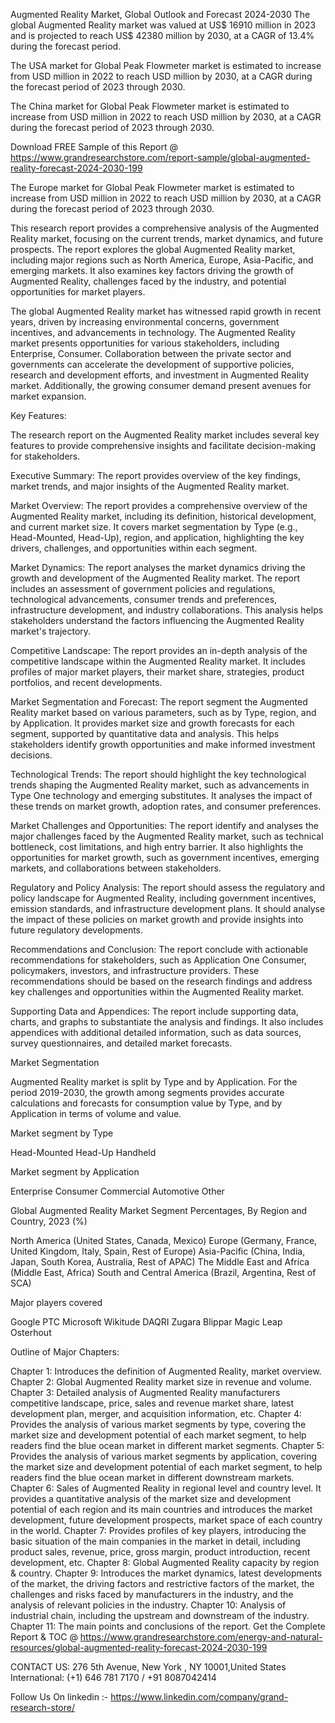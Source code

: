 Augmented Reality Market, Global Outlook and Forecast 2024-2030
The global Augmented Reality market was valued at US$ 16910 million in 2023 and is projected to reach US$ 42380 million by 2030, at a CAGR of 13.4% during the forecast period.

The USA market for Global Peak Flowmeter market is estimated to increase from USD million in 2022 to reach USD million by 2030, at a CAGR during the forecast period of 2023 through 2030.

The China market for Global Peak Flowmeter market is estimated to increase from USD million in 2022 to reach USD million by 2030, at a CAGR during the forecast period of 2023 through 2030.

Download FREE Sample of this Report @ https://www.grandresearchstore.com/report-sample/global-augmented-reality-forecast-2024-2030-199

The Europe market for Global Peak Flowmeter market is estimated to increase from USD million in 2022 to reach USD million by 2030, at a CAGR during the forecast period of 2023 through 2030.

This research report provides a comprehensive analysis of the Augmented Reality market, focusing on the current trends, market dynamics, and future prospects. The report explores the global Augmented Reality market, including major regions such as North America, Europe, Asia-Pacific, and emerging markets. It also examines key factors driving the growth of Augmented Reality, challenges faced by the industry, and potential opportunities for market players.

The global Augmented Reality market has witnessed rapid growth in recent years, driven by increasing environmental concerns, government incentives, and advancements in technology. The Augmented Reality market presents opportunities for various stakeholders, including Enterprise, Consumer. Collaboration between the private sector and governments can accelerate the development of supportive policies, research and development efforts, and investment in Augmented Reality market. Additionally, the growing consumer demand present avenues for market expansion.

Key Features:

The research report on the Augmented Reality market includes several key features to provide comprehensive insights and facilitate decision-making for stakeholders.

Executive Summary: The report provides overview of the key findings, market trends, and major insights of the Augmented Reality market.

Market Overview: The report provides a comprehensive overview of the Augmented Reality market, including its definition, historical development, and current market size. It covers market segmentation by Type (e.g., Head-Mounted, Head-Up), region, and application, highlighting the key drivers, challenges, and opportunities within each segment.

Market Dynamics: The report analyses the market dynamics driving the growth and development of the Augmented Reality market. The report includes an assessment of government policies and regulations, technological advancements, consumer trends and preferences, infrastructure development, and industry collaborations. This analysis helps stakeholders understand the factors influencing the Augmented Reality market's trajectory.

Competitive Landscape: The report provides an in-depth analysis of the competitive landscape within the Augmented Reality market. It includes profiles of major market players, their market share, strategies, product portfolios, and recent developments.

Market Segmentation and Forecast: The report segment the Augmented Reality market based on various parameters, such as by Type, region, and by Application. It provides market size and growth forecasts for each segment, supported by quantitative data and analysis. This helps stakeholders identify growth opportunities and make informed investment decisions.

Technological Trends: The report should highlight the key technological trends shaping the Augmented Reality market, such as advancements in Type One technology and emerging substitutes. It analyses the impact of these trends on market growth, adoption rates, and consumer preferences.

Market Challenges and Opportunities: The report identify and analyses the major challenges faced by the Augmented Reality market, such as technical bottleneck, cost limitations, and high entry barrier. It also highlights the opportunities for market growth, such as government incentives, emerging markets, and collaborations between stakeholders.

Regulatory and Policy Analysis: The report should assess the regulatory and policy landscape for Augmented Reality, including government incentives, emission standards, and infrastructure development plans. It should analyse the impact of these policies on market growth and provide insights into future regulatory developments.

Recommendations and Conclusion: The report conclude with actionable recommendations for stakeholders, such as Application One Consumer, policymakers, investors, and infrastructure providers. These recommendations should be based on the research findings and address key challenges and opportunities within the Augmented Reality market.

Supporting Data and Appendices: The report include supporting data, charts, and graphs to substantiate the analysis and findings. It also includes appendices with additional detailed information, such as data sources, survey questionnaires, and detailed market forecasts.

Market Segmentation

Augmented Reality market is split by Type and by Application. For the period 2019-2030, the growth among segments provides accurate calculations and forecasts for consumption value by Type, and by Application in terms of volume and value.

Market segment by Type

Head-Mounted
Head-Up
Handheld

Market segment by Application

Enterprise
Consumer
Commercial
Automotive
Other

Global Augmented Reality Market Segment Percentages, By Region and Country, 2023 (%)

North America (United States, Canada, Mexico)
Europe (Germany, France, United Kingdom, Italy, Spain, Rest of Europe)
Asia-Pacific (China, India, Japan, South Korea, Australia, Rest of APAC)
The Middle East and Africa (Middle East, Africa)
South and Central America (Brazil, Argentina, Rest of SCA)

Major players covered

Google
PTC
Microsoft
Wikitude
DAQRI
Zugara
Blippar
Magic Leap
Osterhout

Outline of Major Chapters:

Chapter 1: Introduces the definition of Augmented Reality, market overview.
Chapter 2: Global Augmented Reality market size in revenue and volume.
Chapter 3: Detailed analysis of Augmented Reality manufacturers competitive landscape, price, sales and revenue market share, latest development plan, merger, and acquisition information, etc.
Chapter 4: Provides the analysis of various market segments by type, covering the market size and development potential of each market segment, to help readers find the blue ocean market in different market segments.
Chapter 5: Provides the analysis of various market segments by application, covering the market size and development potential of each market segment, to help readers find the blue ocean market in different downstream markets.
Chapter 6: Sales of Augmented Reality in regional level and country level. It provides a quantitative analysis of the market size and development potential of each region and its main countries and introduces the market development, future development prospects, market space of each country in the world.
Chapter 7: Provides profiles of key players, introducing the basic situation of the main companies in the market in detail, including product sales, revenue, price, gross margin, product introduction, recent development, etc.
Chapter 8: Global Augmented Reality capacity by region & country.
Chapter 9: Introduces the market dynamics, latest developments of the market, the driving factors and restrictive factors of the market, the challenges and risks faced by manufacturers in the industry, and the analysis of relevant policies in the industry.
Chapter 10: Analysis of industrial chain, including the upstream and downstream of the industry.
Chapter 11: The main points and conclusions of the report.
Get the Complete Report & TOC @ https://www.grandresearchstore.com/energy-and-natural-resources/global-augmented-reality-forecast-2024-2030-199

CONTACT US:
276 5th Avenue, New York , NY 10001,United States
International: (+1) 646 781 7170 / +91 8087042414

Follow Us On linkedin :- https://www.linkedin.com/company/grand-research-store/
